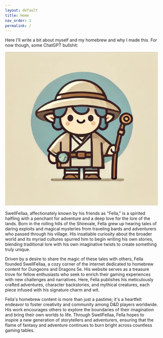 ```yaml
---
layout: default
title: Home
nav_order: 1
permalink: /
---
```


Here I'll write a bit about myself and my homebrew and why I made this. For now though, some ChatGPT bullshit:

<section>
    <img class="swellfellaa" src="/assets/img/swellfellaa-gen1.webp" alt="Swellfellaa but cute">
</section>

SwellFellaa, affectionately known by his friends as "Fella," is a spirited halfling with a penchant for adventure and a deep love for the lore of the lands. Born in the rolling hills of the Shirevale, Fella grew up hearing tales of daring exploits and magical mysteries from traveling bards and adventurers who passed through his village. His insatiable curiosity about the broader world and its myriad cultures spurred him to begin writing his own stories, blending traditional lore with his own imaginative twists to create something truly unique.

Driven by a desire to share the magic of these tales with others, Fella founded SwellFellaa, a cozy corner of the internet dedicated to homebrew content for Dungeons and Dragons 5e. His website serves as a treasure trove for fellow enthusiasts who seek to enrich their gaming experiences with new challenges and narratives. Here, Fella publishes his meticulously crafted adventures, character backstories, and mythical creatures, each piece infused with his signature charm and wit.

Fella's homebrew content is more than just a pastime; it's a heartfelt endeavor to foster creativity and community among D&D players worldwide. His work encourages others to explore the boundaries of their imagination and bring their own worlds to life. Through SwellFellaa, Fella hopes to inspire a new generation of storytellers and adventurers, ensuring that the flame of fantasy and adventure continues to burn bright across countless gaming tables.